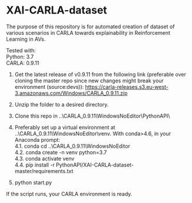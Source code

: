 # XAI-CARLA-dataset
The purpose of this repository is for automated creation of dataset of various scenarios in CARLA towards explainability in Reinforcement Learning in AVs.

Tested with:<br>
Python: 3.7<br>
CARLA: 0.9.11

1. Get the latest release of v0.9.11 from the following link (preferable over cloning the master repo since new changes might break your environment (source:devs)): 
https://carla-releases.s3.eu-west-3.amazonaws.com/Windows/CARLA_0.9.11.zip

2. Unzip the folder to a desired directory.

3. Clone this repo in ..\CARLA_0.9.11\WindowsNoEditor\PythonAPI\

4. Preferably set up a virtual environment at ..\CARLA_0.9.11\WindowsNoEditor\venv. With conda>4.6, in your Anaconda prompt:<br>
   4.1. conda cd ..\CARLA_0.9.11\WindowsNoEditor\
   4.2. conda create -n venv python=3.7<br>
   4.3. conda activate venv<br>
   4.4. pip install -r PythonAPI/XAI-CARLA-dataset-master/requirements.txt<br>
 
5. python start.py

If the script runs, your CARLA environment is ready. 
